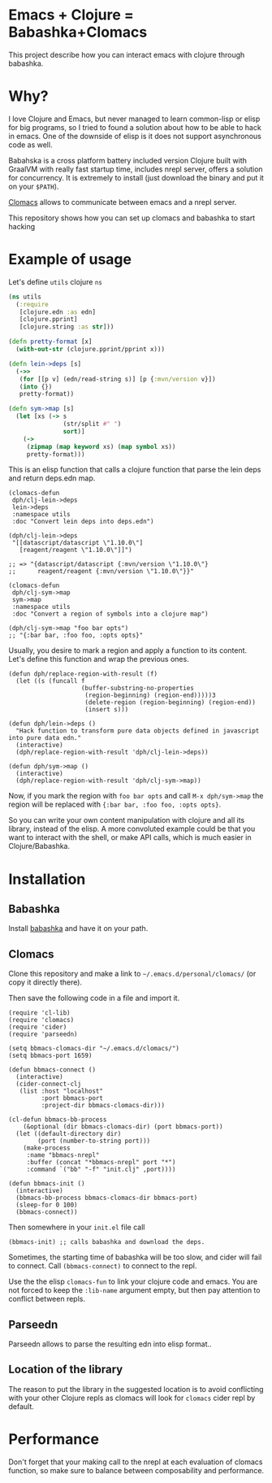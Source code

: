 # Emacs + Clojure = Babashka+Clomacs

This project describe how you can interact emacs with clojure through babashka.

# Why?

I love Clojure and Emacs, but never managed to learn common-lisp or elisp for
big programs, so I tried to found a solution about how to be able to hack in
emacs. One of the downside of elisp is it does not support asynchronous code as
well.

Babahska is a cross platform battery included version Clojure built with
GraalVM with really fast startup time, includes nrepl server, offers a solution
for concurrency. It is extremely to install (just download the binary and put
it on your `$PATH`).

[Clomacs](https://github.com/clojure-emacs/clomacs) allows to communicate
between emacs and a nrepl server.

This repository shows how you can set up clomacs and babashka to start
hacking

# Example of usage

Let's define `utils` clojure `ns`

``` clojure
(ns utils
  (:require
   [clojure.edn :as edn]
   [clojure.pprint]
   [clojure.string :as str]))

(defn pretty-format [x]
  (with-out-str (clojure.pprint/pprint x)))

(defn lein->deps [s]
  (->>
   (for [[p v] (edn/read-string s)] [p {:mvn/version v}])
   (into {})
   pretty-format))

(defn sym->map [s]
  (let [xs (-> s
               (str/split #" ")
               sort)]
    (->
     (zipmap (map keyword xs) (map symbol xs))
     pretty-format)))
```
This is an elisp function that calls a clojure function that parse the lein
deps and return deps.edn map.

``` emacs-lisp
(clomacs-defun
 dph/clj-lein->deps
 lein->deps
 :namespace utils
 :doc "Convert lein deps into deps.edn")

(dph/clj-lein->deps
 "[[datascript/datascript \"1.10.0\"]
   [reagent/reagent \"1.10.0\"]]")

;; => "{datascript/datascript {:mvn/version \"1.10.0\"}
;;      reagent/reagent {:mvn/version \"1.10.0\"}}"

(clomacs-defun
 dph/clj-sym->map
 sym->map
 :namespace utils
 :doc "Convert a region of symbols into a clojure map")

(dph/clj-sym->map "foo bar opts")
;; "{:bar bar, :foo foo, :opts opts}"

```

Usually, you desire to mark a region and apply a function to its content. Let's
define this function and wrap the previous ones.

``` emacs-lisp
(defun dph/replace-region-with-result (f)
  (let ((s (funcall f
                    (buffer-substring-no-properties
                     (region-beginning) (region-end)))))3
                     (delete-region (region-beginning) (region-end))
                     (insert s)))

(defun dph/lein->deps ()
  "Hack function to transform pure data objects defined in javascript into pure data edn."
  (interactive)
  (dph/replace-region-with-result 'dph/clj-lein->deps))

(defun dph/sym->map ()
  (interactive)
  (dph/replace-region-with-result 'dph/clj-sym->map))
```

Now, if you mark the region with `foo bar opts` and call `M-x dph/sym->map` the region will be replaced with `{:bar bar, :foo foo, :opts opts}`.

So you can write your own content manipulation with clojure and all its
library, instead of the elisp. A more convoluted example could be that you want
to interact with the shell, or make API calls, which is much easier in
Clojure/Babashka.

# Installation


## Babashka

Install [babashka](https://github.com/borkdude/babashka) and have it on your
path.

## Clomacs

Clone this repository and make a link to `~/.emacs.d/personal/clomacs/` (or copy it
directly there).

Then save the following code in a file and import it.

``` emacs-lisp
(require 'cl-lib)
(require 'clomacs)
(require 'cider)
(require 'parseedn)

(setq bbmacs-clomacs-dir "~/.emacs.d/clomacs/")
(setq bbmacs-port 1659)

(defun bbmacs-connect ()
  (interactive)
  (cider-connect-clj
   (list :host "localhost"
         :port bbmacs-port
         :project-dir bbmacs-clomacs-dir)))

(cl-defun bbmacs-bb-process
    (&optional (dir bbmacs-clomacs-dir) (port bbmacs-port))
  (let ((default-directory dir)
        (port (number-to-string port)))
    (make-process
     :name "bbmacs-nrepl"
     :buffer (concat "*bbmacs-nrepl" port "*")
     :command `("bb" "-f" "init.clj" ,port))))

(defun bbmacs-init ()
  (interactive)
  (bbmacs-bb-process bbmacs-clomacs-dir bbmacs-port)
  (sleep-for 0 100)
  (bbmacs-connect))
```

Then somewhere in your `init.el` file call

``` emacs-lisp
(bbmacs-init) ;; calls babashka and download the deps.
```

Sometimes, the starting time of babashka will be too slow, and cider will fail
to connect. Call `(bbmacs-connect)` to connect to the repl.

Use the the elisp `clomacs-fun` to link your clojure code and emacs. You are
not forced to keep the `:lib-name` argument empty, but then pay attention to
conflict between repls.

## Parseedn

Parseedn allows to parse the resulting edn into elisp format..

## Location of the library

The reason to put the library in the suggested location is to avoid conflicting
with your other Clojure repls as clomacs will look for `clomacs` cider repl by
default.

# Performance

Don't forget that your making call to the nrepl at each evaluation of clomacs
function, so make sure to balance between composability and performance.
